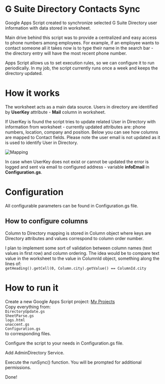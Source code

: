 # G Suite Directory Contacts Sync
Google Apps Script created to synchronize selected G Suite Directory user information with data stored in worksheet.

Main drive behind this script was to provide a centralized and easy access to phone numbers among employees. For example, if an employee wants to contact someone all it takes now is to type their name in the search bar - the directory entry will have the most recent phone number.

Apps Script allows us to set execution rules, so we can configure it to run periodically. In my job, the script currently runs once a week and keeps the directory updated.

# How it works
The worksheet acts as a main data source. Users in directory are identified by **UserKey** attribute - **Mail** column in worksheet.

If UserKey is found the script tries to update related User in Directory with information from worksheet - currently updated attributes are: phone numbers, location, company and position.
Below you can see how columns are mapped to Contact fields. Please note the user email is not updated as it is used to identify User in Directory.

![Mapping](https://user-images.githubusercontent.com/35802406/125933053-bb36ce05-6e23-40e2-bb92-b94424cb09be.JPG)

In case when UserKey does not exist or cannot be updated the error is logged and sent via email to configured address - variable **infoEmail** in **Configuration.gs**.

# Configuration
All configurable parameters can be found in Configuration.gs file.

## How to configure columns
Column to Directory mapping is stored in Column object where keys are Directory attributes and values correspond to column order number. 

I plan to implement some sort of validation between column names (text values in first row) and column ordering. The idea would be to compare text value in the worksheet to the value in ColumnId object, something along the lines of:  
`getHeading().getCell(0, Column.city).getValue() == ColumnId.city`

# How to run it
Create a new Google Apps Script project: [My Projects](https://script.google.com/u/0/home/my)  
Copy everything from:  
`DirectoryUpdate.gs`  
`SheetParse.gs`  
`logs.html`  
`unaccent.gs`  
`Configuration.gs`  
to corresponding files.

Configure the script to your needs in Configuration.gs file.

Add AdminDirectory Service.

Execute the runSync() function. You will be prompted for additional permissions.

Done!
